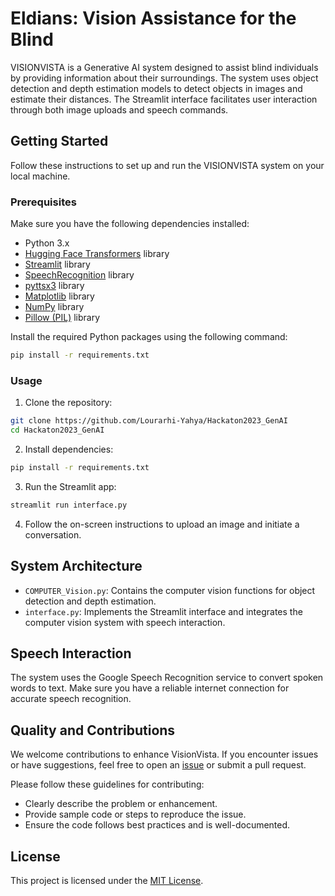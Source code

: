 

# Eldians: Vision Assistance for the Blind

VISIONVISTA is a Generative AI system designed to assist blind individuals by providing information about their surroundings. The system uses object detection and depth estimation models to detect objects in images and estimate their distances. The Streamlit interface facilitates user interaction through both image uploads and speech commands.

## Getting Started

Follow these instructions to set up and run the VISIONVISTA system on your local machine.

### Prerequisites

Make sure you have the following dependencies installed:

- Python 3.x
- [Hugging Face Transformers](https://github.com/huggingface/transformers) library
- [Streamlit](https://streamlit.io/) library
- [SpeechRecognition](https://pypi.org/project/SpeechRecognition/) library
- [pyttsx3](https://pypi.org/project/pyttsx3/) library
- [Matplotlib](https://matplotlib.org/) library
- [NumPy](https://numpy.org/) library
- [Pillow (PIL)](https://pillow.readthedocs.io/) library

Install the required Python packages using the following command:

```bash
pip install -r requirements.txt
```

### Usage

1. Clone the repository:

```bash
git clone https://github.com/Lourarhi-Yahya/Hackaton2023_GenAI
cd Hackaton2023_GenAI
```

2. Install dependencies:

```bash
pip install -r requirements.txt
```

3. Run the Streamlit app:

```bash
streamlit run interface.py
```

4. Follow the on-screen instructions to upload an image and initiate a conversation.

## System Architecture

- `COMPUTER_Vision.py`: Contains the computer vision functions for object detection and depth estimation.
- `interface.py`: Implements the Streamlit interface and integrates the computer vision system with speech interaction.

## Speech Interaction

The system uses the Google Speech Recognition service to convert spoken words to text. Make sure you have a reliable internet connection for accurate speech recognition.

## Quality and Contributions

We welcome contributions to enhance VisionVista. If you encounter issues or have suggestions, feel free to open an [issue](https://github.com/Lourarhi-Yahya/Hackaton2023_GenAI/issues) or submit a pull request.

Please follow these guidelines for contributing:

- Clearly describe the problem or enhancement.
- Provide sample code or steps to reproduce the issue.
- Ensure the code follows best practices and is well-documented.

## License

This project is licensed under the [MIT License](LICENSE.md).

